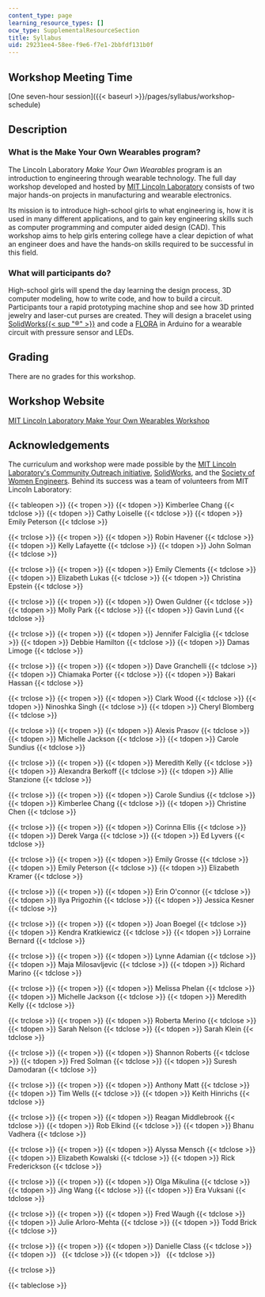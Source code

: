```yaml
---
content_type: page
learning_resource_types: []
ocw_type: SupplementalResourceSection
title: Syllabus
uid: 29231ee4-58ee-f9e6-f7e1-2bbfdf131b0f
---
```


Workshop Meeting Time
---------------------

[One seven-hour session]({{< baseurl >}}/pages/syllabus/workshop-schedule)

Description
-----------

### What is the Make Your Own Wearables program?

The Lincoln Laboratory _Make Your Own Wearables_ program is an introduction to engineering through wearable technology. The full day workshop developed and hosted by [MIT Lincoln Laboratory](https://www.ll.mit.edu/) consists of two major hands-on projects in manufacturing and wearable electronics.

Its mission is to introduce high-school girls to what engineering is, how it is used in many different applications, and to gain key engineering skills such as computer programming and computer aided design (CAD). This workshop aims to help girls entering college have a clear depiction of what an engineer does and have the hands-on skills required to be successful in this field.

### What will participants do?

High-school girls will spend the day learning the design process, 3D computer modeling, how to write code, and how to build a circuit. Participants tour a rapid prototyping machine shop and see how 3D printed jewelry and laser-cut purses are created. They will design a bracelet using [SolidWorks{{< sup "®" >}}](https://www.solidworks.com/sw/education/student-software-3d-mcad.htm) and code a [FLORA](https://www.adafruit.com/products/659) in Arduino for a wearable circuit with pressure sensor and LEDs.

Grading
-------

There are no grades for this workshop.

Workshop Website
----------------

[MIT Lincoln Laboratory Make Your Own Wearables Workshop](/resources/res-2-005-girls-who-build-make-your-own-wearables-workshop-spring-2015/)

Acknowledgements
----------------

The curriculum and workshop were made possible by the [MIT Lincoln Laboratory's Community Outreach initiative](http://www.ll.mit.edu/outreach/), [SolidWorks](http://www.solidworks.com/), and the [Society of Women Engineers](http://societyofwomenengineers.swe.org/). Behind its success was a team of volunteers from MIT Lincoln Laboratory:

{{< tableopen >}}
{{< tropen >}}
{{< tdopen >}}
Kimberlee Chang
{{< tdclose >}}
{{< tdopen >}}
Cathy Loiselle
{{< tdclose >}}
{{< tdopen >}}
Emily Peterson
{{< tdclose >}}

{{< trclose >}}
{{< tropen >}}
{{< tdopen >}}
Robin Havener
{{< tdclose >}}
{{< tdopen >}}
Kelly Lafayette
{{< tdclose >}}
{{< tdopen >}}
John Solman
{{< tdclose >}}

{{< trclose >}}
{{< tropen >}}
{{< tdopen >}}
Emily Clements
{{< tdclose >}}
{{< tdopen >}}
Elizabeth Lukas
{{< tdclose >}}
{{< tdopen >}}
Christina Epstein
{{< tdclose >}}

{{< trclose >}}
{{< tropen >}}
{{< tdopen >}}
Owen Guldner
{{< tdclose >}}
{{< tdopen >}}
Molly Park
{{< tdclose >}}
{{< tdopen >}}
Gavin Lund
{{< tdclose >}}

{{< trclose >}}
{{< tropen >}}
{{< tdopen >}}
Jennifer Falciglia
{{< tdclose >}}
{{< tdopen >}}
Debbie Hamilton
{{< tdclose >}}
{{< tdopen >}}
Damas Limoge
{{< tdclose >}}

{{< trclose >}}
{{< tropen >}}
{{< tdopen >}}
Dave Granchelli
{{< tdclose >}}
{{< tdopen >}}
Chiamaka Porter
{{< tdclose >}}
{{< tdopen >}}
Bakari Hassan
{{< tdclose >}}

{{< trclose >}}
{{< tropen >}}
{{< tdopen >}}
Clark Wood
{{< tdclose >}}
{{< tdopen >}}
Ninoshka Singh
{{< tdclose >}}
{{< tdopen >}}
Cheryl Blomberg
{{< tdclose >}}

{{< trclose >}}
{{< tropen >}}
{{< tdopen >}}
Alexis Prasov
{{< tdclose >}}
{{< tdopen >}}
Michelle Jackson
{{< tdclose >}}
{{< tdopen >}}
Carole Sundius
{{< tdclose >}}

{{< trclose >}}
{{< tropen >}}
{{< tdopen >}}
Meredith Kelly
{{< tdclose >}}
{{< tdopen >}}
Alexandra Berkoff
{{< tdclose >}}
{{< tdopen >}}
Allie Stanzione
{{< tdclose >}}

{{< trclose >}}
{{< tropen >}}
{{< tdopen >}}
Carole Sundius
{{< tdclose >}}
{{< tdopen >}}
Kimberlee Chang
{{< tdclose >}}
{{< tdopen >}}
Christine Chen
{{< tdclose >}}

{{< trclose >}}
{{< tropen >}}
{{< tdopen >}}
Corinna Ellis
{{< tdclose >}}
{{< tdopen >}}
Derek Varga
{{< tdclose >}}
{{< tdopen >}}
Ed Lyvers
{{< tdclose >}}

{{< trclose >}}
{{< tropen >}}
{{< tdopen >}}
Emily Grosse
{{< tdclose >}}
{{< tdopen >}}
Emily Peterson
{{< tdclose >}}
{{< tdopen >}}
Elizabeth Kramer
{{< tdclose >}}

{{< trclose >}}
{{< tropen >}}
{{< tdopen >}}
Erin O'connor
{{< tdclose >}}
{{< tdopen >}}
Ilya Prigozhin
{{< tdclose >}}
{{< tdopen >}}
Jessica Kesner
{{< tdclose >}}

{{< trclose >}}
{{< tropen >}}
{{< tdopen >}}
Joan Boegel
{{< tdclose >}}
{{< tdopen >}}
Kendra Kratkiewicz
{{< tdclose >}}
{{< tdopen >}}
Lorraine Bernard
{{< tdclose >}}

{{< trclose >}}
{{< tropen >}}
{{< tdopen >}}
Lynne Adamian
{{< tdclose >}}
{{< tdopen >}}
Maja Milosavljevic
{{< tdclose >}}
{{< tdopen >}}
Richard Marino
{{< tdclose >}}

{{< trclose >}}
{{< tropen >}}
{{< tdopen >}}
Melissa Phelan
{{< tdclose >}}
{{< tdopen >}}
Michelle Jackson
{{< tdclose >}}
{{< tdopen >}}
Meredith Kelly
{{< tdclose >}}

{{< trclose >}}
{{< tropen >}}
{{< tdopen >}}
Roberta Merino
{{< tdclose >}}
{{< tdopen >}}
Sarah Nelson
{{< tdclose >}}
{{< tdopen >}}
Sarah Klein
{{< tdclose >}}

{{< trclose >}}
{{< tropen >}}
{{< tdopen >}}
Shannon Roberts
{{< tdclose >}}
{{< tdopen >}}
Fred Solman
{{< tdclose >}}
{{< tdopen >}}
Suresh Damodaran
{{< tdclose >}}

{{< trclose >}}
{{< tropen >}}
{{< tdopen >}}
Anthony Matt
{{< tdclose >}}
{{< tdopen >}}
Tim Wells
{{< tdclose >}}
{{< tdopen >}}
Keith Hinrichs
{{< tdclose >}}

{{< trclose >}}
{{< tropen >}}
{{< tdopen >}}
Reagan Middlebrook
{{< tdclose >}}
{{< tdopen >}}
Rob Elkind
{{< tdclose >}}
{{< tdopen >}}
Bhanu Vadhera
{{< tdclose >}}

{{< trclose >}}
{{< tropen >}}
{{< tdopen >}}
Alyssa Mensch
{{< tdclose >}}
{{< tdopen >}}
Elizabeth Kowalski
{{< tdclose >}}
{{< tdopen >}}
Rick Frederickson
{{< tdclose >}}

{{< trclose >}}
{{< tropen >}}
{{< tdopen >}}
Olga Mikulina
{{< tdclose >}}
{{< tdopen >}}
Jing Wang
{{< tdclose >}}
{{< tdopen >}}
Era Vuksani
{{< tdclose >}}

{{< trclose >}}
{{< tropen >}}
{{< tdopen >}}
Fred Waugh
{{< tdclose >}}
{{< tdopen >}}
Julie Arloro-Mehta
{{< tdclose >}}
{{< tdopen >}}
Todd Brick
{{< tdclose >}}

{{< trclose >}}
{{< tropen >}}
{{< tdopen >}}
Danielle Class
{{< tdclose >}}
{{< tdopen >}}
 
{{< tdclose >}}
{{< tdopen >}}
 
{{< tdclose >}}

{{< trclose >}}

{{< tableclose >}}